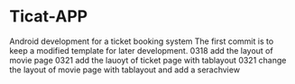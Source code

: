# Ticat-APP
Android development for a ticket booking system
The first commit is to keep a modified template for later development.
0318 add the layout of movie page
0321 add the lauoyt of ticket page with tablayout
0321 change the layout of movie page with tablayout and add a serachview
